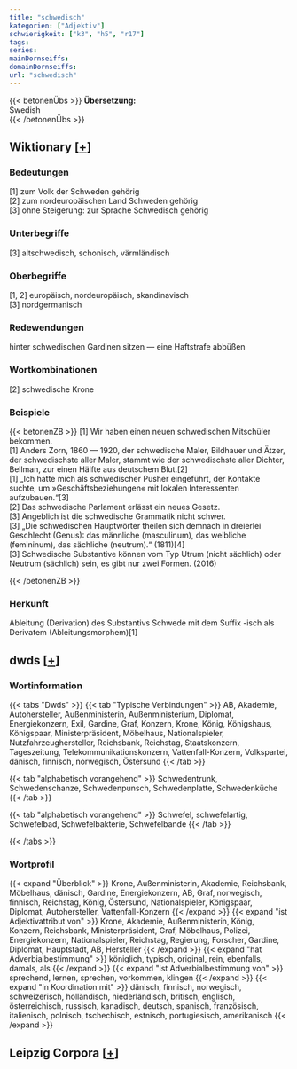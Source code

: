 ```yaml
---
title: "schwedisch"
kategorien: ["Adjektiv"]
schwierigkeit: ["k3", "h5", "r17"]
tags:
series:
mainDornseiffs:
domainDornseiffs:
url: "schwedisch"
---
```


{{< betonenÜbs >}}
**Übersetzung:**  
Swedish  
{{< /betonenÜbs >}}

## Wiktionary [[+](https://de.wiktionary.org/wiki/schwedisch)]

### Bedeutungen
[1] zum Volk der Schweden gehörig  
[2] zum nordeuropäischen Land Schweden gehörig  
[3] ohne Steigerung: zur Sprache Schwedisch gehörig  

### Unterbegriffe
[3] altschwedisch, schonisch, värmländisch  

### Oberbegriffe
[1, 2] europäisch, nordeuropäisch, skandinavisch  
[3] nordgermanisch  

### Redewendungen
hinter schwedischen Gardinen sitzen — eine Haftstrafe abbüßen  

### Wortkombinationen
[2] schwedische Krone  

### Beispiele
{{< betonenZB >}}
[1] Wir haben einen neuen schwedischen Mitschüler bekommen.  
[1] Anders Zorn, 1860 — 1920, der schwedische Maler, Bildhauer und Ätzer, der schwedischste aller Maler, stammt wie der schwedischste aller Dichter, Bellman, zur einen Hälfte aus deutschem Blut.[2]  
[1] „Ich hatte mich als schwedischer Pusher eingeführt, der Kontakte suchte, um »Geschäftsbeziehungen« mit lokalen Interessenten aufzubauen.“[3]  
[2] Das schwedische Parlament erlässt ein neues Gesetz.  
[3] Angeblich ist die schwedische Grammatik nicht schwer.  
[3] „Die schwedischen Hauptwörter theilen sich demnach in dreierlei Geschlecht (Genus): das männliche (masculinum), das weibliche (femininum), das sächliche (neutrum).“ (1811)[4]  
[3] Schwedische Substantive können vom Typ Utrum (nicht sächlich) oder Neutrum (sächlich) sein, es gibt nur zwei Formen. (2016)  

{{< /betonenZB >}}
### Herkunft
Ableitung (Derivation) des Substantivs Schwede mit dem Suffix -isch als Derivatem (Ableitungsmorphem)[1]  



## dwds [[+](https://www.dwds.de/wb/schwedisch)]

### Wortinformation
{{< tabs "Dwds" >}}
{{< tab "Typische Verbindungen" >}}
AB, Akademie, Autohersteller, Außenministerin, Außenministerium, Diplomat, Energiekonzern, Exil, Gardine, Graf, Konzern, Krone, König, Königshaus, Königspaar, Ministerpräsident, Möbelhaus, Nationalspieler, Nutzfahrzeughersteller, Reichsbank, Reichstag, Staatskonzern, Tageszeitung, Telekommunikationskonzern, Vattenfall-Konzern, Volkspartei, dänisch, finnisch, norwegisch, Östersund
{{< /tab >}}

{{< tab "alphabetisch vorangehend" >}}
Schwedentrunk, Schwedenschanze, Schwedenpunsch, Schwedenplatte, Schwedenküche
{{< /tab >}}

{{< tab "alphabetisch vorangehend" >}}
Schwefel, schwefelartig, Schwefelbad, Schwefelbakterie, Schwefelbande
{{< /tab >}}

{{< /tabs >}}

### Wortprofil
{{< expand "Überblick" >}} Krone, Außenministerin, Akademie, Reichsbank, Möbelhaus, dänisch, Gardine, Energiekonzern, AB, Graf, norwegisch, finnisch, Reichstag, König, Östersund, Nationalspieler, Königspaar, Diplomat, Autohersteller, Vattenfall-Konzern {{< /expand >}}
{{< expand "ist Adjektivattribut von" >}} Krone, Akademie, Außenministerin, König, Konzern, Reichsbank, Ministerpräsident, Graf, Möbelhaus, Polizei, Energiekonzern, Nationalspieler, Reichstag, Regierung, Forscher, Gardine, Diplomat, Hauptstadt, AB, Hersteller {{< /expand >}}
{{< expand "hat Adverbialbestimmung" >}} königlich, typisch, original, rein, ebenfalls, damals, als {{< /expand >}}
{{< expand "ist Adverbialbestimmung von" >}} sprechend, lernen, sprechen, vorkommen, klingen {{< /expand >}}
{{< expand "in Koordination mit" >}} dänisch, finnisch, norwegisch, schweizerisch, holländisch, niederländisch, britisch, englisch, österreichisch, russisch, kanadisch, deutsch, spanisch, französisch, italienisch, polnisch, tschechisch, estnisch, portugiesisch, amerikanisch {{< /expand >}}

## Leipzig Corpora [[+](https://corpora.uni-leipzig.de/en/res?word=schwedisch&corpusId=deu_newscrawl-public_2018)]

